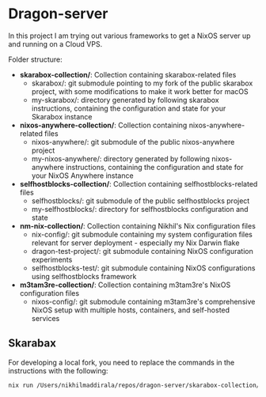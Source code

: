 # Dragon-server
In this project I am trying out various frameworks to get a NixOS server up and running on a Cloud VPS.

Folder structure:
- **skarabox-collection/**: Collection containing skarabox-related files
  - skarabox/: git submodule pointing to my fork of the public skarabox project, with some modifications to make it work better for macOS
  - my-skarabox/: directory generated by following skarabox instructions, containing the configuration and state for your Skarabox instance
- **nixos-anywhere-collection/**: Collection containing nixos-anywhere-related files
  - nixos-anywhere/: git submodule of the public nixos-anywhere project
  - my-nixos-anywhere/: directory generated by following nixos-anywhere instructions, containing the configuration and state for your NixOS Anywhere instance
- **selfhostblocks-collection/**: Collection containing selfhostblocks-related files
  - selfhostblocks/: git submodule of the public selfhostblocks project
  - my-selfhostblocks/: directory for selfhostblocks configuration and state
- **nm-nix-collection/**: Collection containing Nikhil's Nix configuration files
  - nix-config/: git submodule containing my system configuration files relevant for server deployment - especially my Nix Darwin flake
  - dragon-test-project/: git submodule containing NixOS configuration experiments
  - selfhostblocks-test/: git submodule containing NixOS configurations using selfhostblocks framework
- **m3tam3re-collection/**: Collection containing m3tam3re's NixOS configuration files
  - nixos-config/: git submodule containing m3tam3re's comprehensive NixOS setup with multiple hosts, containers, and self-hosted services 

## Skarabax
For developing a local fork, you need to replace the commands in the instructions with the following:

```bash
nix run /Users/nikhilmaddirala/repos/dragon-server/skarabox-collection/skarabox#init -- -p /Users/nikhilmaddirala/repos/dragon-server/skarabox-collection/skarabox 
```